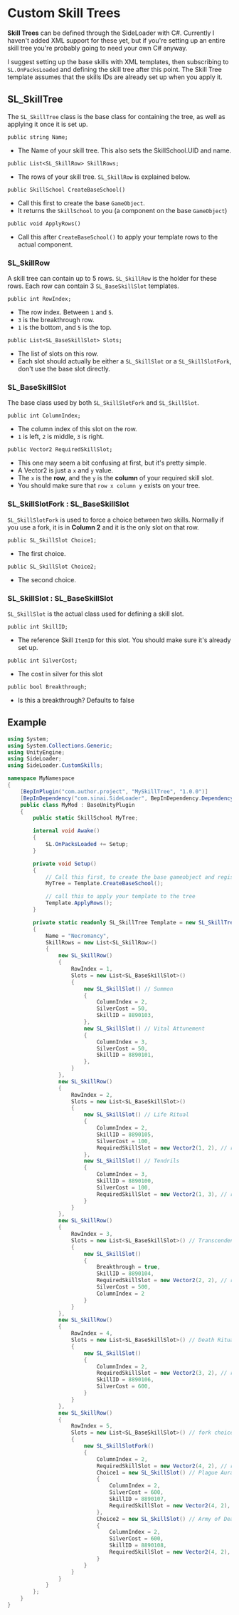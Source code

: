# Custom Skill Trees

<b>Skill Trees</b> can be defined through the SideLoader with C#. Currently I haven't added XML support for these yet, but if you're setting up an entire skill tree you're probably going to need your own C# anyway.

I suggest setting up the base skills with XML templates, then subscribing to `SL.OnPacksLoaded` and defining the skill tree after this point. The Skill Tree template assumes that the skills IDs are already set up when you apply it.

## SL_SkillTree
The `SL_SkillTree` class is the base class for containing the tree, as well as applying it once it is set up.

`public string Name;`
* The Name of your skill tree. This also sets the SkillSchool.UID and name.

`public List<SL_SkillRow> SkillRows;`
* The rows of your skill tree. `SL_SkillRow` is explained below.

`public SkillSchool CreateBaseSchool()`
* Call this first to create the base `GameObject`. 
* It returns the `SkillSchool` to you (a component on the base `GameObject`)

`public void ApplyRows()`
* Call this after `CreateBaseSchool()` to apply your template rows to the actual component.

### SL_SkillRow
A skill tree can contain up to 5 rows. `SL_SkillRow` is the holder for these rows. Each row can contain 3 `SL_BaseSkillSlot` templates.

`public int RowIndex;`
* The row index. Between `1` and `5`.
* `3` is the breakthrough row.
* `1` is the bottom, and `5` is the top.

`public List<SL_BaseSkillSlot> Slots;`
* The list of slots on this row.
* Each slot should actually be either a `SL_SkillSlot` or a `SL_SkillSlotFork`, don't use the base slot directly.

### SL_BaseSkillSlot
The base class used by both `SL_SkillSlotFork` and `SL_SkillSlot`.

`public int ColumnIndex;`
* The column index of this slot on the row. 
* `1` is left, `2` is middle, `3` is right.

`public Vector2 RequiredSkillSlot;`
* This one may seem a bit confusing at first, but it's pretty simple.
* A Vector2 is just a `x` and `y` value.
* The `x` is the <b>row</b>, and the `y` is the <b>column</b> of your required skill slot.
* You should make sure that `row x column y` exists on your tree.

### SL_SkillSlotFork : SL_BaseSkillSlot
`SL_SkillSlotFork` is used to force a choice between two skills. Normally if you use a fork, it is in <b>Column 2</b> and it is the only slot on that row.

`public SL_SkillSlot Choice1;`
* The first choice.

`public SL_SkillSlot Choice2;`
* The second choice.

### SL_SkillSlot : SL_BaseSkillSlot
`SL_SkillSlot` is the actual class used for defining a skill slot.

`public int SkillID;`
* The reference Skill `ItemID` for this slot. You should make sure it's already set up.

`public int SilverCost;`
* The cost in silver for this slot

`public bool Breakthrough;`
* Is this a breakthrough? Defaults to false

## Example
```csharp
using System;
using System.Collections.Generic;
using UnityEngine;
using SideLoader;
using SideLoader.CustomSkills;

namespace MyNamespace
{
    [BepInPlugin("com.author.project", "MySkillTree", "1.0.0")]
    [BepInDependency("com.sinai.SideLoader", BepInDependency.DependencyFlags.HardDependency)]
    public class MyMod : BaseUnityPlugin
    {
        public static SkillSchool MyTree;

        internal void Awake()
        {
            SL.OnPacksLoaded += Setup;
        }

        private void Setup()
        {
            // Call this first, to create the base gameobject and register it to the game's SkillTreeHolder
            MyTree = Template.CreateBaseSchool();

            // call this to apply your template to the tree
            Template.ApplyRows();
        }

        private static readonly SL_SkillTree Template = new SL_SkillTree()
        {
            Name = "Necromancy",
            SkillRows = new List<SL_SkillRow>()
            {
                new SL_SkillRow()
                {
                    RowIndex = 1,
                    Slots = new List<SL_BaseSkillSlot>()
                    {
                        new SL_SkillSlot() // Summon
                        {
                            ColumnIndex = 2,
                            SilverCost = 50,
                            SkillID = 8890103,
                        },
                        new SL_SkillSlot() // Vital Attunement
                        {
                            ColumnIndex = 3,
                            SilverCost = 50,
                            SkillID = 8890101,
                        },
                    }
                },
                new SL_SkillRow()
                {
                    RowIndex = 2,
                    Slots = new List<SL_BaseSkillSlot>()
                    {
                        new SL_SkillSlot() // Life Ritual
                        {
                            ColumnIndex = 2,
                            SkillID = 8890105,
                            SilverCost = 100,
                            RequiredSkillSlot = new Vector2(1, 2), // requires Summon (row 1, slot 2)
                        },
                        new SL_SkillSlot() // Tendrils
                        {
                            ColumnIndex = 3,
                            SkillID = 8890100,
                            SilverCost = 100,
                            RequiredSkillSlot = new Vector2(1, 3), // requires Vital Attunement (row 1, slot 3)
                        }
                    }
                },
                new SL_SkillRow()
                {
                    RowIndex = 3,
                    Slots = new List<SL_BaseSkillSlot>() // Transcendence (Breakthrough)
                    {
                        new SL_SkillSlot()
                        {
                            Breakthrough = true,
                            SkillID = 8890104,
                            RequiredSkillSlot = new Vector2(2, 2), // requires Life Ritual (row 2, slot 2),
                            SilverCost = 500,
                            ColumnIndex = 2
                        }
                    }
                },
                new SL_SkillRow()
                {
                    RowIndex = 4,
                    Slots = new List<SL_BaseSkillSlot>() // Death Ritual
                    {
                        new SL_SkillSlot()
                        {
                            ColumnIndex = 2,
                            RequiredSkillSlot = new Vector2(3, 2), // requires breakthrough
                            SkillID = 8890106,
                            SilverCost = 600,
                        }
                    }
                },
                new SL_SkillRow()
                {
                    RowIndex = 5,
                    Slots = new List<SL_BaseSkillSlot>() // fork choice
                    {
                        new SL_SkillSlotFork()
                        {
                            ColumnIndex = 2,
                            RequiredSkillSlot = new Vector2(4, 2), // requires Death Ritual
                            Choice1 = new SL_SkillSlot() // Plague Aura
                            {
                                ColumnIndex = 2,
                                SilverCost = 600,
                                SkillID = 8890107,
                                RequiredSkillSlot = new Vector2(4, 2), // requires Death Ritual
                            },
                            Choice2 = new SL_SkillSlot() // Army of Death
                            {
                                ColumnIndex = 2,
                                SilverCost = 600,
                                SkillID = 8890108,
                                RequiredSkillSlot = new Vector2(4, 2), // requires Death Ritual
                            }
                        }
                    }
                }
            }
        };
    }
}
```